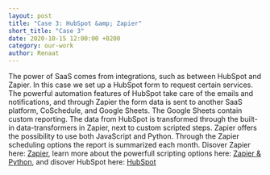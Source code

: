 ```yaml
---
layout: post
title: "Case 3: HubSpot &amp; Zapier"
short_title: "Case 3"
date: 2020-10-15 12:00:00 +0200
category: our-work
author: Renaat
---
```


The power of SaaS comes from integrations, such as between HubSpot and Zapier. In this case we set up a HubSpot form to request certain services. The powerful automation features of HubSpot take care of the emails and notifications, and through Zapier the form data is sent to another SaaS platform, CoSchedule, and Google Sheets. The Google Sheets contain custom reporting. The data from HubSpot is transformed through the built-in data-transformers in Zapier, next to custom scripted steps. Zapier offers the possibility to use both JavaScript and Python. Through the Zapier scheduling options the report is summarized each month. Disover Zapier here: [Zapier][zapier-link], learn more about the powerfull scripting options here: [Zapier &amp; Python][zapier-script-link], and disover HubSpot here: [HubSpot][hubspot-link]

[zapier-link]: https://zapier.com/apps/hubspot/integrations?utm_source=google&utm_medium=cpc&utm_campaign=gaw-gbl-nua-search-partners_one_service-brand_exact&utm_adgroup=brand-hubspot&utm_term=zapier%20hubspot&utm_content=_pcrid_417706019236_pkw_zapier%20hubspot_pmt_e_pdv_c_slid__pgrid_94490290016_ptaid_aud-884433608118%3Akwd-417657833457_&gclid=CjwKCAjw5p_8BRBUEiwAPpJO63EwPXxvKlUe-HoGeD0VCYIlriOOmx6-EzOPjYrsjQ01NsRTdFtU6xoClgsQAvD_BwE
[zapier-script-link]: https://zapier.com/help/create/code-webhooks/use-python-code-in-zaps
[hubspot-link]: https://www.hubspot.com/